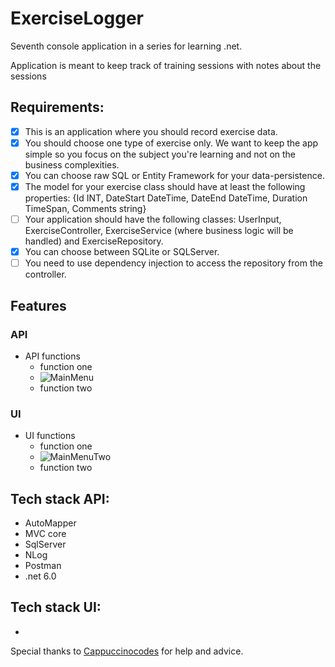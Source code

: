 # ExerciseLogger

Seventh console application in a series for learning .net. 

Application is meant to keep track of training sessions with notes about the sessions

## Requirements: 
 - [x] This is an application where you should record exercise data.
 - [x] You should choose one type of exercise only. We want to keep the app simple so you focus on the subject you're learning and not on the business complexities.
 - [x] You can choose raw SQL or Entity Framework for your data-persistence.
 - [x] The model for your exercise class should have at least the following properties: {Id INT, DateStart DateTime, DateEnd DateTime, Duration TimeSpan, Comments string}
 - [ ] Your application should have the following classes: UserInput, ExerciseController, ExerciseService (where business logic will be handled) and ExerciseRepository.
 - [x] You can choose between SQLite or SQLServer.
 - [ ] You need to use dependency injection to access the repository from the controller.

## Features
### API
- API functions
  - function one
  - ![MainMenu](Images/MainMenuOne.PNG)
  - function two
  
### UI
- UI functions
  - function one
  - ![MainMenuTwo](Images/MainMenuTwo.PNG)
  - function two


## Tech stack API:
- AutoMapper
- MVC core
- SqlServer
- NLog
- Postman
- .net 6.0

## Tech stack UI:
-


Special thanks to [Cappuccinocodes](https://github.com/cappuccinocodes) for help and advice.

